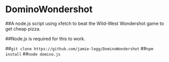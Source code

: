 # DominoWondershot

##A node.js script using xfetch to beat the Wild-West Wondershot game to get cheap pizza.

##Node.js is required for this to work.

##`git clone https://github.com/jamie-legg/DominoWondershot`
##`npm install`
##`node domino.js`

